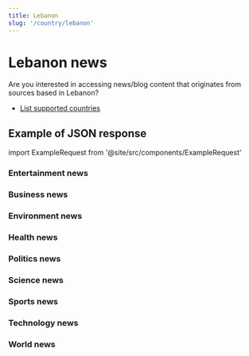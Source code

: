 ```yaml
---
title: Lebanon
slug: '/country/lebanon'
---
```


# Lebanon news

Are you interested in accessing news/blog content that originates from sources based in Lebanon?

- [List supported countries](/get-articles/countries)

## Example of JSON response

import ExampleRequest from '@site/src/components/ExampleRequest'

### Entertainment news
<ExampleRequest url="https://api.apitube.io/v1/news/articles-demo?limit=2&category=news/Arts_and_Entertainment&country=lb"></ExampleRequest>

### Business news
<ExampleRequest url="https://api.apitube.io/v1/news/articles-demo?limit=2&category=news/Business&country=lb"></ExampleRequest>

### Environment news
<ExampleRequest url="https://api.apitube.io/v1/news/articles-demo?limit=2&category=news/Environment&country=lb"></ExampleRequest>

### Health news
<ExampleRequest url="https://api.apitube.io/v1/news/articles-demo?limit=2&category=news/Health&country=lb"></ExampleRequest>

### Politics news
<ExampleRequest url="https://api.apitube.io/v1/news/articles-demo?limit=2&category=news/Politics&country=lb"></ExampleRequest>

### Science news
<ExampleRequest url="https://api.apitube.io/v1/news/articles-demo?limit=2&category=news/Science&country=lb"></ExampleRequest>

### Sports news
<ExampleRequest url="https://api.apitube.io/v1/news/articles-demo?limit=2&category=news/Sports&country=lb"></ExampleRequest>

### Technology news
<ExampleRequest url="https://api.apitube.io/v1/news/articles-demo?limit=2&category=news/Technology&country=lb"></ExampleRequest>

### World news
<ExampleRequest url="https://api.apitube.io/v1/news/articles-demo?limit=2&category=news/World&country=lb"></ExampleRequest>

